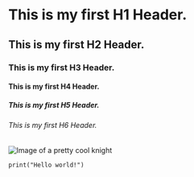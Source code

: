 # This is my first H1 Header.
## This is my first H2 Header.
### This is my first H3 Header.
#### This is my first H4 Header.
##### This is my first H5 Header.
###### This is my first H6 Header.

![Image of a pretty cool knight](https://th.bing.com/th/id/R.315696f19643ed6c71aabc28ae689a45?rik=KJn84SByuBBLNw&riu=http%3a%2f%2fpayload92.cargocollective.com%2f1%2f7%2f233198%2f4146783%2fKnight+Study.jpg&ehk=Sx0G%2fkKRw9OV39jeBlQPhdZOPgagO1RzgZbd6u6el7E%3d&risl=&pid=ImgRaw&r=0)

```
print("Hello world!")
```
